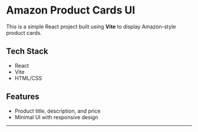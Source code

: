 # Amazon Product Cards UI

This is a simple React project built using **Vite** to display Amazon-style product cards.

##  Tech Stack

- React
- Vite
- HTML/CSS

##  Features

- Product title, description, and price
- Minimal UI with responsive design

---

